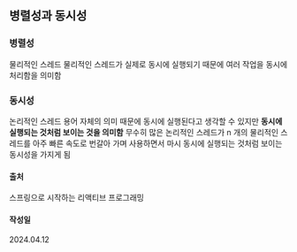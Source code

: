 ## 병렬성과 동시성

### 병렬성
물리적인 스레드
물리적인 스레드가 실제로 동시에 실행되기 때문에 여러 작업을 동시에 처리함을 의미함

### 동시성
논리적인 스레드 
용어 자체의 의미 때문에 동시에 실행된다고 생각할 수 있지만 **동시에 실행되는 것처럼 보이는 것을 의미함**
무수히 많은 논리적인 스레드가 n 개의 물리적인 스레드를 아주 빠른 속도로 번갈아 가며 사용하면서 마시 동시에 실행되는 것처럼 보이는 동시성을 가지게 됨

#### 출처
스프링으로 시작하는 리액티브 프로그래밍

#### 작성일
2024.04.12